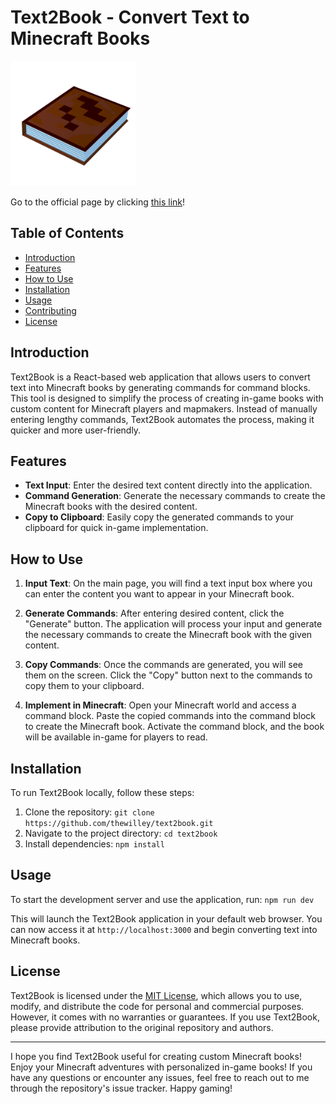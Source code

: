 # Text2Book - Convert Text to Minecraft Books

<img src='text2book.png' alt='text2book' width=200 /> 

Go to the official page by clicking [this link](https://thewilley.github.io/text2book/)!

## Table of Contents

- [Introduction](#introduction)
- [Features](#features)
- [How to Use](#how-to-use)
- [Installation](#installation)
- [Usage](#usage)
- [Contributing](#contributing)
- [License](#license)

## Introduction

Text2Book is a React-based web application that allows users to convert text into Minecraft books by generating commands for command blocks. This tool is designed to simplify the process of creating in-game books with custom content for Minecraft players and mapmakers. Instead of manually entering lengthy commands, Text2Book automates the process, making it quicker and more user-friendly.

## Features
- **Text Input**: Enter the desired text content directly into the application.
- **Command Generation**: Generate the necessary commands to create the Minecraft books with the desired content.
- **Copy to Clipboard**: Easily copy the generated commands to your clipboard for quick in-game implementation.

## How to Use

1. **Input Text**: On the main page, you will find a text input box where you can enter the content you want to appear in your Minecraft book.

2. **Generate Commands**: After entering desired content, click the "Generate" button. The application will process your input and generate the necessary commands to create the Minecraft book with the given content.

4. **Copy Commands**: Once the commands are generated, you will see them on the screen. Click the "Copy" button next to the commands to copy them to your clipboard.

5. **Implement in Minecraft**: Open your Minecraft world and access a command block. Paste the copied commands into the command block to create the Minecraft book. Activate the command block, and the book will be available in-game for players to read.

## Installation

To run Text2Book locally, follow these steps:

1. Clone the repository: `git clone https://github.com/thewilley/text2book.git`
2. Navigate to the project directory: `cd text2book`
3. Install dependencies: `npm install`

## Usage

To start the development server and use the application, run: `npm run dev`


This will launch the Text2Book application in your default web browser. You can now access it at `http://localhost:3000` and begin converting text into Minecraft books.

## License

Text2Book is licensed under the [MIT License](LICENSE), which allows you to use, modify, and distribute the code for personal and commercial purposes. However, it comes with no warranties or guarantees. If you use Text2Book, please provide attribution to the original repository and authors.

---

I hope you find Text2Book useful for creating custom Minecraft books! Enjoy your Minecraft adventures with personalized in-game books! If you have any questions or encounter any issues, feel free to reach out to me through the repository's issue tracker. Happy gaming!

